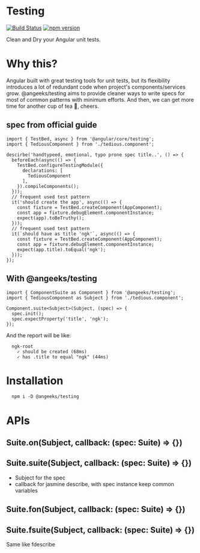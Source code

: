 # Testing

[![Build Status](https://travis-ci.org/angeeks/testing.svg?branch=master)](https://travis-ci.org/angeeks/testing)
[![npm version](https://badge.fury.io/js/%40angeeks%2Ftesting.svg)](https://www.npmjs.com/package/@angeeks/testing)

Clean and Dry your Angular unit tests.

# Why this?

Angular built with great testing tools for unit tests, but its flexibility introduces a lot of redundant code when project's components/services grow. @angeeks/testing aims to provide cleaner ways to write specs for most of common patterns with minimum efforts.
And then, we can get more time for another cup of tea :tea:, cheers.

## spec from official guide

```
import { TestBed, async } from '@angular/core/testing';
import { TediousComponent } from './tedious.component';

descirbe('handtypeed, emotional, typo prone spec title..', () => {
  beforeEach(async(() => {
    TestBed.configureTestingModule({
      declarations: [
        TediousComponent
      ],
    }).compileComponents();
  }));
  // frequent used test pattern
  it('should create the app', async(() => {
    const fixture = TestBed.createComponent(AppComponent);
    const app = fixture.debugElement.componentInstance;
    expect(app).toBeTruthy();
  }));
  // frequent used test pattern
  it(`should have as title 'ngk'`, async(() => {
    const fixture = TestBed.createComponent(AppComponent);
    const app = fixture.debugElement.componentInstance;
    expect(app.title).toEqual('ngk');
  }));
});
```

## With @angeeks/testing

```
import { ComponentSuite as Component } from '@angeeks/testing';
import { TediousComponent as Subject } from './tedious.component';

Component.suite<Subject>(Subject, (spec) => {
  spec.init();
  spec.expectProperty('title', 'ngk');
});
```

And the report will be like:

```
  ngk-root
    ✓ should be created (68ms)
    ✓ has .title to equal "ngk" (44ms)
```

# Installation

```
  npm i -D @angeeks/testing
```

# APIs

## Suite.on<Subject>(Subject, callback: (spec: Suite) => {})
## Suite.suite<Subject>(Subject, callback: (spec: Suite) => {})

- Subject for the spec
- callback for jasmine describe, with spec instance keep common variables

## Suite.fon<Subject>(Subject, callback: (spec: Suite) => {})
## Suite.fsuite<Subject>(Subject, callback: (spec: Suite) => {})

Same like fdescribe
